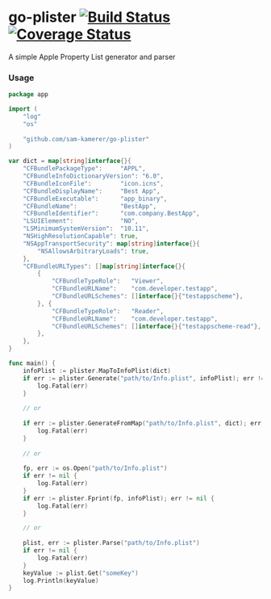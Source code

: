 # go-plister [![Build Status](https://travis-ci.org/sam-kamerer/go-plister.svg?branch=master)](https://travis-ci.org/sam-kamerer/go-plister) [![Coverage Status](https://coveralls.io/repos/github/sam-kamerer/go-plister/badge.svg?branch=master)](https://coveralls.io/github/sam-kamerer/go-plister?branch=master)
A simple Apple Property List generator and parser

### Usage
```go
package app

import (
	"log"
	"os"
	
	"github.com/sam-kamerer/go-plister"
)

var dict = map[string]interface{}{
    "CFBundlePackageType":     "APPL",
    "CFBundleInfoDictionaryVersion": "6.0",
    "CFBundleIconFile":        "icon.icns",
    "CFBundleDisplayName":     "Best App",
    "CFBundleExecutable":      "app_binary",
    "CFBundleName":            "BestApp",
    "CFBundleIdentifier":      "com.company.BestApp",
    "LSUIElement":             "NO",
    "LSMinimumSystemVersion":  "10.11",
    "NSHighResolutionCapable": true,
    "NSAppTransportSecurity": map[string]interface{}{
        "NSAllowsArbitraryLoads": true,
    },
    "CFBundleURLTypes": []map[string]interface{}{
        {
            "CFBundleTypeRole":   "Viewer",
            "CFBundleURLName":    "com.developer.testapp",
            "CFBundleURLSchemes": []interface{}{"testappscheme"},
        }, {
            "CFBundleTypeRole":   "Reader",
            "CFBundleURLName":    "com.developer.testapp",
            "CFBundleURLSchemes": []interface{}{"testappscheme-read"},
        },
    },
}

func main() {
    infoPlist := plister.MapToInfoPlist(dict)
    if err := plister.Generate("path/to/Info.plist", infoPlist); err != nil {
    	log.Fatal(err)
    }
    
    // or
    
    if err := plister.GenerateFromMap("path/to/Info.plist", dict); err != nil {
    	log.Fatal(err)
    }
    
    // or
    
    fp, err := os.Open("path/to/Info.plist")
    if err != nil {
    	log.Fatal(err)
    }
    if err := plister.Fprint(fp, infoPlist); err != nil {
    	log.Fatal(err)
    }

    // or
    
    plist, err := plister.Parse("path/to/Info.plist")
    if err != nil {
        log.Fatal(err)
    }
    keyValue := plist.Get("someKey")
    log.Println(keyValue)
}
```
